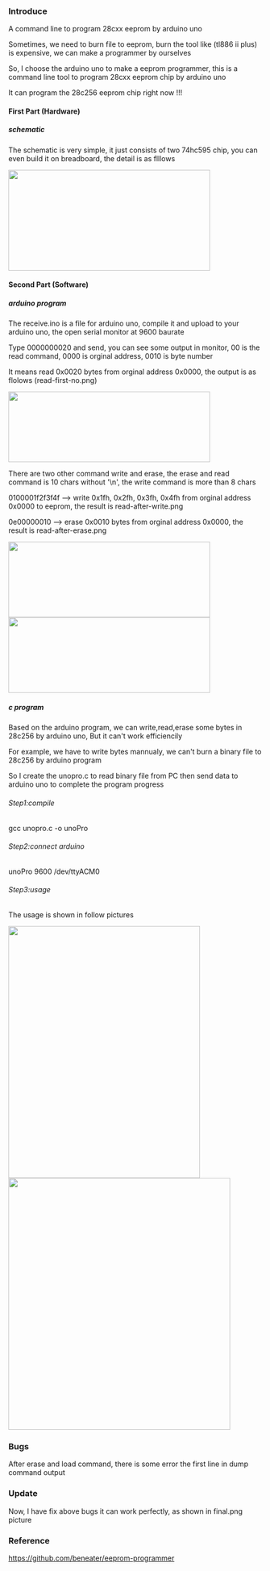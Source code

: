 ### Introduce

A command line to program 28cxx eeprom by arduino uno

Sometimes, we need to burn file to eeprom, burn the tool like (tl886 ii plus) is expensive, we can make a programmer by ourselves

So, I choose the arduino uno to make a eeprom programmer, this is a command line tool to program 28cxx eeprom chip by arduino uno

It can program the 28c256 eeprom chip right now !!!

#### First Part (Hardware)

##### schematic

The schematic is very simple, it just consists of two 74hc595 chip, you can even build it on breadboard, the detail is as flllows

<img src="https://github.com/2076625923/arduino-programmer/blob/main/sch.png" width="400" height="200">

#### Second Part (Software)

##### arduino program

The receive.ino is a file for arduino uno, compile it and upload to your arduino uno, the open serial monitor at 9600 baurate

Type 0000000020 and send, you can see some output in monitor,  00 is the read command,  0000 is orginal address,  0010 is byte number

It means read 0x0020 bytes from orginal address 0x0000, the output is as flolows (read-first-no.png)

<img src="https://github.com/2076625923/arduino-programmer/blob/main/read-first-no.png" width="400" height="140">

There are two other command write and erase, the erase and read command is 10 chars without '\n', the write command is more than 8 chars

0100001f2f3f4f --> write 0x1fh, 0x2fh, 0x3fh, 0x4fh from orginal address 0x0000 to eeprom, the result is read-after-write.png

0e00000010 --> erase 0x0010 bytes from orginal address 0x0000, the result is read-after-erase.png

<img src="https://github.com/2076625923/arduino-programmer/blob/main/read-after-write.png" width="400" height="150">                                       <img src="https://github.com/2076625923/arduino-programmer/blob/main/read-after-erase.png" width="400" height="150"/>

##### c program

Based on the arduino program, we can write,read,erase some bytes in 28c256 by arduino uno, But it can't work efficiencily

For example, we have to write bytes mannualy, we can't burn a binary file to 28c256 by arduino program

So I create the unopro.c to read binary file from PC then send data to arduino uno to complete the program progress

###### Step1:compile

gcc unopro.c -o unoPro

###### Step2:connect arduino

unoPro   9600   /dev/ttyACM0

###### Step3:usage

The usage is shown in follow pictures

<img src="https://github.com/2076625923/arduino-programmer/blob/main/usage.png" width="380" height="500">                                               <img src="https://github.com/2076625923/arduino-programmer/blob/main/final.png" width="440" height="500">

### Bugs

After erase and load command, there is some error the first line in dump command output

### Update

Now, I have fix above bugs it can work perfectly, as shown in final.png picture

### Reference

https://github.com/beneater/eeprom-programmer
